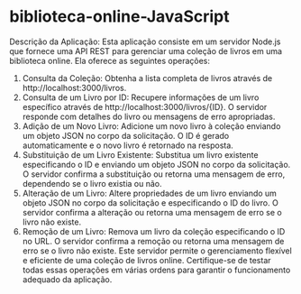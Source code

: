# biblioteca-online-JavaScript

Descrição da Aplicação: Esta aplicação consiste em um servidor Node.js que fornece uma API REST para gerenciar uma coleção de livros em uma biblioteca online. Ela oferece as seguintes operações:
1.	Consulta da Coleção: Obtenha a lista completa de livros através de http://localhost:3000/livros.
2.	Consulta de um Livro por ID: Recupere informações de um livro específico através de http://localhost:3000/livros/{ID}. O servidor responde com detalhes do livro ou mensagens de erro apropriadas.
3.	Adição de um Novo Livro: Adicione um novo livro à coleção enviando um objeto JSON no corpo da solicitação. O ID é gerado automaticamente e o novo livro é retornado na resposta.
4.	Substituição de um Livro Existente: Substitua um livro existente especificando o ID e enviando um objeto JSON no corpo da solicitação. O servidor confirma a substituição ou retorna uma mensagem de erro, dependendo se o livro existia ou não.
5.	Alteração de um Livro: Altere propriedades de um livro enviando um objeto JSON no corpo da solicitação e especificando o ID do livro. O servidor confirma a alteração ou retorna uma mensagem de erro se o livro não existe.
6.	Remoção de um Livro: Remova um livro da coleção especificando o ID no URL. O servidor confirma a remoção ou retorna uma mensagem de erro se o livro não existe.
Este servidor permite o gerenciamento flexível e eficiente de uma coleção de livros online. Certifique-se de testar todas essas operações em várias ordens para garantir o funcionamento adequado da aplicação.

